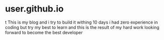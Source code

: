 # user.github.io
t
This is my blog and i try to build it withing 10 days i had zero experience in coding but try my best to learn and this is the result of my hard work looking forward to become the best developer
